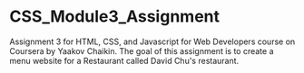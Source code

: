 # CSS_Module3_Assignment
Assignment 3 for HTML, CSS, and Javascript for Web Developers course on Coursera by Yaakov Chaikin.   The goal of this assignment is to create a menu website for a Restaurant called David Chu's restaurant. 
